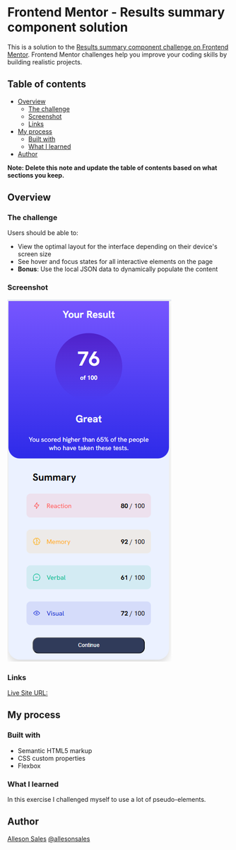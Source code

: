 # Frontend Mentor - Results summary component solution

This is a solution to the [Results summary component challenge on Frontend Mentor](https://www.frontendmentor.io/challenges/results-summary-component-CE_K6s0maV). Frontend Mentor challenges help you improve your coding skills by building realistic projects. 

## Table of contents

- [Overview](#overview)
  - [The challenge](#the-challenge)
  - [Screenshot](#screenshot)
  - [Links](#links)
- [My process](#my-process)
  - [Built with](#built-with)
  - [What I learned](#what-i-learned)
- [Author](#author)

**Note: Delete this note and update the table of contents based on what sections you keep.**

## Overview

### The challenge

Users should be able to:

- View the optimal layout for the interface depending on their device's screen size
- See hover and focus states for all interactive elements on the page
- **Bonus**: Use the local JSON data to dynamically populate the content

### Screenshot

![](./design/Screenshot.png)


### Links

[Live Site URL:](https://allesonsales.github.io/results-summary-component-main/)

## My process

### Built with

- Semantic HTML5 markup
- CSS custom properties
- Flexbox

### What I learned

In this exercise I challenged myself to use a lot of pseudo-elements.


## Author

[Alleson Sales](https://www.allesonsales.com)
[@allesonsales](https://www.frontendmentor.io/profile/allesonsales)


